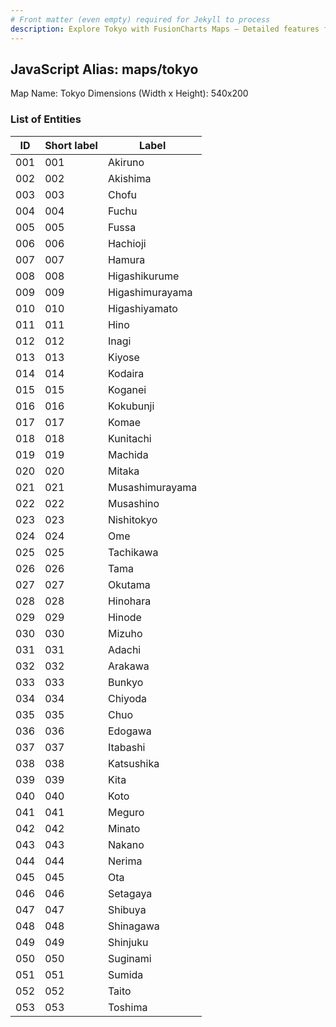 ```yaml
---
# Front matter (even empty) required for Jekyll to process
description: Explore Tokyo with FusionCharts Maps – Detailed features for seamless integration. Try now & enhance your data visualization today! 
---
```


## JavaScript Alias: maps/tokyo

Map Name: Tokyo
Dimensions (Width x Height): 540x200





### List of Entities

ID | Short label | Label
---|---|---|
001|001|Akiruno
002|002|Akishima
003|003|Chofu
004|004|Fuchu
005|005|Fussa
006|006|Hachioji
007|007|Hamura
008|008|Higashikurume
009|009|Higashimurayama
010|010|Higashiyamato
011|011|Hino
012|012|Inagi
013|013|Kiyose
014|014|Kodaira
015|015|Koganei
016|016|Kokubunji
017|017|Komae
018|018|Kunitachi
019|019|Machida
020|020|Mitaka
021|021|Musashimurayama
022|022|Musashino
023|023|Nishitokyo
024|024|Ome
025|025|Tachikawa
026|026|Tama
027|027|Okutama
028|028|Hinohara
029|029|Hinode
030|030|Mizuho
031|031|Adachi
032|032|Arakawa
033|033|Bunkyo
034|034|Chiyoda
035|035|Chuo
036|036|Edogawa
037|037|Itabashi
038|038|Katsushika
039|039|Kita
040|040|Koto
041|041|Meguro
042|042|Minato
043|043|Nakano
044|044|Nerima
045|045|Ota
046|046|Setagaya
047|047|Shibuya
048|048|Shinagawa
049|049|Shinjuku
050|050|Suginami
051|051|Sumida
052|052|Taito
053|053|Toshima